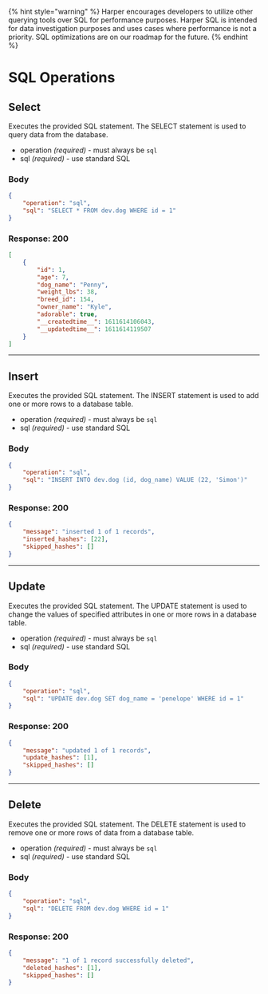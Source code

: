 {% hint style="warning" %}
Harper encourages developers to utilize other querying tools over SQL for performance purposes. Harper SQL is intended for data investigation purposes and uses cases where performance is not a priority. SQL optimizations are on our roadmap for the future.
{% endhint %}

# SQL Operations

## Select

Executes the provided SQL statement. The SELECT statement is used to query data from the database.

- operation _(required)_ - must always be `sql`
- sql _(required)_ - use standard SQL

### Body

```json
{
	"operation": "sql",
	"sql": "SELECT * FROM dev.dog WHERE id = 1"
}
```

### Response: 200

```json
[
	{
		"id": 1,
		"age": 7,
		"dog_name": "Penny",
		"weight_lbs": 38,
		"breed_id": 154,
		"owner_name": "Kyle",
		"adorable": true,
		"__createdtime__": 1611614106043,
		"__updatedtime__": 1611614119507
	}
]
```

---

## Insert

Executes the provided SQL statement. The INSERT statement is used to add one or more rows to a database table.

- operation _(required)_ - must always be `sql`
- sql _(required)_ - use standard SQL

### Body

```json
{
	"operation": "sql",
	"sql": "INSERT INTO dev.dog (id, dog_name) VALUE (22, 'Simon')"
}
```

### Response: 200

```json
{
	"message": "inserted 1 of 1 records",
	"inserted_hashes": [22],
	"skipped_hashes": []
}
```

---

## Update

Executes the provided SQL statement. The UPDATE statement is used to change the values of specified attributes in one or more rows in a database table.

- operation _(required)_ - must always be `sql`
- sql _(required)_ - use standard SQL

### Body

```json
{
	"operation": "sql",
	"sql": "UPDATE dev.dog SET dog_name = 'penelope' WHERE id = 1"
}
```

### Response: 200

```json
{
	"message": "updated 1 of 1 records",
	"update_hashes": [1],
	"skipped_hashes": []
}
```

---

## Delete

Executes the provided SQL statement. The DELETE statement is used to remove one or more rows of data from a database table.

- operation _(required)_ - must always be `sql`
- sql _(required)_ - use standard SQL

### Body

```json
{
	"operation": "sql",
	"sql": "DELETE FROM dev.dog WHERE id = 1"
}
```

### Response: 200

```json
{
	"message": "1 of 1 record successfully deleted",
	"deleted_hashes": [1],
	"skipped_hashes": []
}
```
